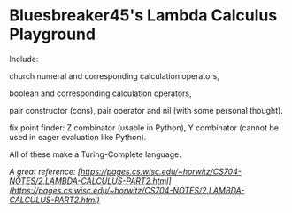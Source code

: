 # Bluesbreaker45's Lambda Calculus Playground

Include: 

church numeral and corresponding calculation operators,

boolean and corresponding calculation operators,

pair constructor (cons), pair operator and nil (with some personal thought).

fix point finder: Z combinator (usable in Python), Y combinator (cannot be used in eager evaluation like Python).

All of these make a Turing-Complete language.

*A great reference: [https://pages.cs.wisc.edu/~horwitz/CS704-NOTES/2.LAMBDA-CALCULUS-PART2.html](https://pages.cs.wisc.edu/~horwitz/CS704-NOTES/2.LAMBDA-CALCULUS-PART2.html)*